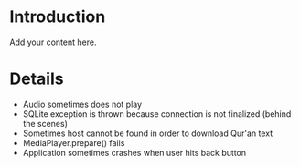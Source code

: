 # Introduction #

Add your content here.


# Details #


  * Audio sometimes does not play
  * SQLite exception is thrown because connection is not finalized (behind the scenes)
  * Sometimes host cannot be found in order to download Qur'an text
  * MediaPlayer.prepare() fails
  * Application sometimes crashes when user hits back button